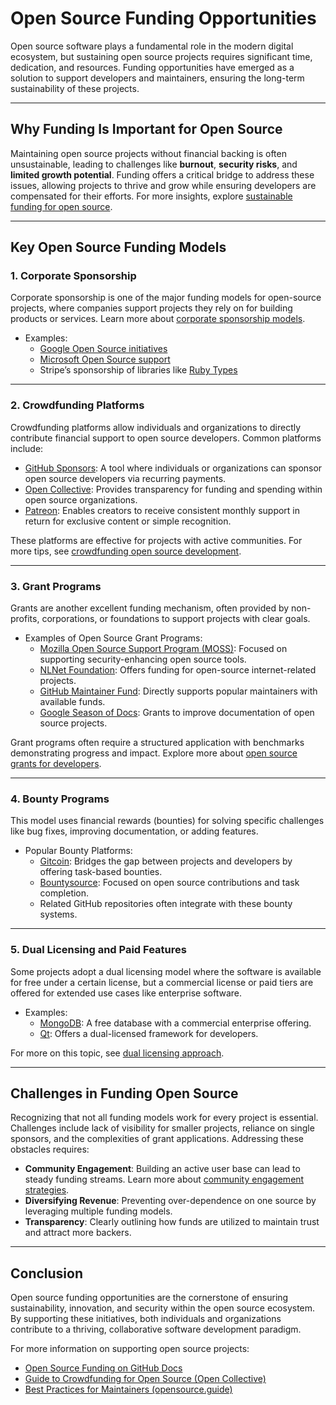 # Open Source Funding Opportunities

Open source software plays a fundamental role in the modern digital ecosystem, but sustaining open source projects requires significant time, dedication, and resources. Funding opportunities have emerged as a solution to support developers and maintainers, ensuring the long-term sustainability of these projects.

---

## Why Funding Is Important for Open Source

Maintaining open source projects without financial backing is often unsustainable, leading to challenges like **burnout**, **security risks**, and **limited growth potential**. Funding offers a critical bridge to address these issues, allowing projects to thrive and grow while ensuring developers are compensated for their efforts. For more insights, explore [sustainable funding for open source](https://www.license-token.com/wiki/sustainable-funding-for-open-source).

---

## Key Open Source Funding Models

### 1. **Corporate Sponsorship**
Corporate sponsorship is one of the major funding models for open-source projects, where companies support projects they rely on for building products or services. Learn more about [corporate sponsorship models](https://www.license-token.com/wiki/corporate-sponsorship-models).

- Examples:
  - [Google Open Source initiatives](https://opensource.google/)
  - [Microsoft Open Source support](https://opensource.microsoft.com/)
  - Stripe’s sponsorship of libraries like [Ruby Types](https://github.com/Shopify/rbi)

---

### 2. **Crowdfunding Platforms**
Crowdfunding platforms allow individuals and organizations to directly contribute financial support to open source developers. Common platforms include:

- [GitHub Sponsors](https://github.com/sponsors): A tool where individuals or organizations can sponsor open source developers via recurring payments.
- [Open Collective](https://opencollective.com/): Provides transparency for funding and spending within open source organizations.
- [Patreon](https://www.patreon.com/): Enables creators to receive consistent monthly support in return for exclusive content or simple recognition.

These platforms are effective for projects with active communities. For more tips, see [crowdfunding open source development](https://www.license-token.com/wiki/crowdfunding-open-source-development).

---

### 3. **Grant Programs**
Grants are another excellent funding mechanism, often provided by non-profits, corporations, or foundations to support projects with clear goals.

- Examples of Open Source Grant Programs:
  - [Mozilla Open Source Support Program (MOSS)](https://www.mozilla.org/en-US/moss/): Focused on supporting security-enhancing open source tools.
  - [NLNet Foundation](https://nlnet.nl/): Offers funding for open-source internet-related projects.
  - [GitHub Maintainer Fund](https://github.blog/2020-04-23-introducing-the-github-maintainer-funding-program/): Directly supports popular maintainers with available funds.
  - [Google Season of Docs](https://developers.google.com/season-of-docs): Grants to improve documentation of open source projects.

Grant programs often require a structured application with benchmarks demonstrating progress and impact. Explore more about [open source grants for developers](https://www.license-token.com/wiki/open-source-grants-for-developers).

---

### 4. **Bounty Programs**
This model uses financial rewards (bounties) for solving specific challenges like bug fixes, improving documentation, or adding features.

- Popular Bounty Platforms:
  - [Gitcoin](https://gitcoin.co/): Bridges the gap between projects and developers by offering task-based bounties.
  - [Bountysource](https://www.bountysource.com/): Focused on open source contributions and task completion.
  - Related GitHub repositories often integrate with these bounty systems.

---

### 5. **Dual Licensing and Paid Features**
Some projects adopt a dual licensing model where the software is available for free under a certain license, but a commercial license or paid tiers are offered for extended use cases like enterprise software.

- Examples:
  - [MongoDB](https://www.mongodb.com/download-center/community): A free database with a commercial enterprise offering.
  - [Qt](https://www.qt.io/licensing): Offers a dual-licensed framework for developers.

For more on this topic, see [dual licensing approach](https://www.license-token.com/wiki/dual-licensing-approach).

---

## Challenges in Funding Open Source

Recognizing that not all funding models work for every project is essential. Challenges include lack of visibility for smaller projects, reliance on single sponsors, and the complexities of grant applications. Addressing these obstacles requires:

- **Community Engagement**: Building an active user base can lead to steady funding streams. Learn more about [community engagement strategies](https://www.license-token.com/wiki/community-engagement-strategies).
- **Diversifying Revenue**: Preventing over-dependence on one source by leveraging multiple funding models.
- **Transparency**: Clearly outlining how funds are utilized to maintain trust and attract more backers.

---

## Conclusion

Open source funding opportunities are the cornerstone of ensuring sustainability, innovation, and security within the open source ecosystem. By supporting these initiatives, both individuals and organizations contribute to a thriving, collaborative software development paradigm.

For more information on supporting open source projects:

- [Open Source Funding on GitHub Docs](https://docs.github.com/en/sponsors)
- [Guide to Crowdfunding for Open Source (Open Collective)](https://blog.opencollective.com/how-to-crowdfund-open-source-projects/)
- [Best Practices for Maintainers (opensource.guide)](https://opensource.guide/funding/)